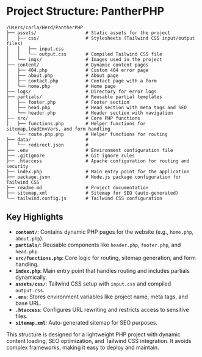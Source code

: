 # Project Structure: PantherPHP

```
/Users/carla/Herd/PantherPHP
├── assets/                  # Static assets for the project
│   ├── css/                 # Stylesheets (Tailwind CSS input/output files)
│   │   ├── input.css
│   │   └── output.css       # Compiled Tailwind CSS file
│   └── imgs/                # Images used in the project
├── content/                 # Dynamic content pages
│   ├── 404.php              # Custom 404 error page
│   ├── about.php            # About page
│   ├── contact.php          # Contact page with a form
│   └── home.php             # Home page
├── logs/                    # Directory for error logs
├── partials/                # Reusable partial templates
│   ├── footer.php           # Footer section
│   ├── head.php             # Head section with meta tags and SEO
│   └── header.php           # Header section with navigation
├── src/                     # Core PHP functions
│   ├── functions.php        # Helper functions for sitemap,loadEnvVars, and form handling
    └── route.php.php        # Helper functions for routing
├── data/                    # 
│   └── redirect.json        # 
├── .env                     # Environment configuration file
├── .gitignore               # Git ignore rules
├── .htaccess                # Apache configuration for routing and security
├── index.php                # Main entry point for the application
├── package.json             # Node.js package configuration for Tailwind CSS
├── readme.md                # Project documentation
├── sitemap.xml              # Sitemap for SEO (auto-generated)
└── tailwind.config.js       # Tailwind CSS configuration
```

## Key Highlights
- **`content/`**: Contains dynamic PHP pages for the website (e.g., `home.php`, `about.php`).
- **`partials/`**: Reusable components like `header.php`, `footer.php`, and `head.php`.
- **`src/functions.php`**: Core logic for routing, sitemap generation, and form handling.
- **`index.php`**: Main entry point that handles routing and includes partials dynamically.
- **`assets/css/`**: Tailwind CSS setup with `input.css` and compiled `output.css`.
- **`.env`**: Stores environment variables like project name, meta tags, and base URL.
- **`.htaccess`**: Configures URL rewriting and restricts access to sensitive files.
- **`sitemap.xml`**: Auto-generated sitemap for SEO purposes.

This structure is designed for a lightweight PHP project with dynamic content loading, SEO optimization, and Tailwind CSS integration. It avoids complex frameworks, making it easy to deploy and maintain.